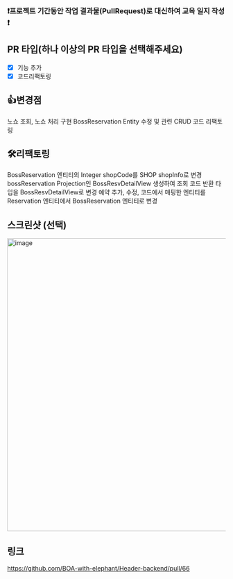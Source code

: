 ### ❗프로젝트 기간동안 작업 결과물(PullRequest)로 대신하여 교육 일지 작성 ❗

## PR 타입(하나 이상의 PR 타입을 선택해주세요)

- [x] 기능 추가 <br>
- [x] 코드리팩토링

## 👍변경점

노쇼 조회, 노쇼 처리 구현
BossReservation Entity 수정 및 관련 CRUD 코드 리팩토링

## 🛠리팩토링

BossReservation 엔티티의 Integer shopCode를 SHOP shopInfo로 변경
bossReservation Projection인 BossResvDetailView 생성하여 조회 코드  반환 타입을 BossResvDetailView로 변경
예약 추가, 수정, 코드에서 매핑한 엔티티를 Reservation 엔티티에서 BossReservation 엔티티로 변경

## 스크린샷 (선택)

<img width="673" height="675" alt="image" src="https://github.com/user-attachments/assets/1ea65087-e188-416d-9e9f-f603de3e7e40" />

## 링크
https://github.com/BOA-with-elephant/Header-backend/pull/66